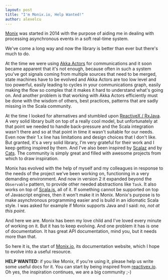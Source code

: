 ```yaml
---
layout: post
title: "I'm Monix.io, Help Wanted!"
author: alexelcu
---
```


[Monix](https://github.com/monixio/monix) was started in 2014
with the purpose of aiding me in dealing with processing
asynchronous events in a soft real-time system.

We've come a long way and now the library is better than ever
but there's much to do.

<!--more-->

At the time we were using [Akka Actors](http://doc.akka.io/) for
communications and it soon became apparent that it's not enough,
because often in such a system you've got signals coming from
multiple sources that need to be merged, state machines have to
be evolved and Akka Actors are too low level and too powerful,
easily leading to cycles in your communications graph, easily
making the flow so complex that it makes it hard to understand
what's going on. And another problem is that working with
Akka Actors efficiently must be done with the wisdom of others,
best practices, patterns that are sadly missing in the Scala
community.

At the time I looked for alternatives and stumbled upon
[ReactiveX / RxJava](http://reactivex.io/). A very solid library
built on top of a really cool model, but unfortunately at
that point we needed to handle back-pressure and the Scala
integration wasn't there and so at that point in time it
wasn't suitable for our needs. Even now their 1.x line has
limitations and design choices that I don't like. But granted,
it's a very solid library, I'm very grateful for their
work and I keep getting inspired by them. And I've also been
inspired by [Scalaz](https://github.com/scalaz/scalaz) and by
[Cats](https://github.com/non/cats). The community is simply
great and filled with awesome projects from which to draw
inspiration.

Monix has evolved with the help of myself and my colleagues
in response to the needs of the project we've been working on,
functioning in a very demanding environment. And now in version 2
it expanded beyond the `Observable` pattern, to provide other needed
abstractions like `Task`. It also works on top of [Scala.js](scala-js.org),
all of it. If something cannot be supported on top of Javascript engines,
then it won't make it in Monix. Monix's purpose is to make asynchronous
programming easier and  is build in an idiomatic Scala style. I was asked
for example if Monix supports Java and I said: *no, not at this point*.

And here we are. Monix has been my love child and I've loved every
minute of working on it. But it has to keep evolving. And one problem
it has is one of documentation. It has great API documentation, mind you,
but it needs more than that.

So here it is, the start of [Monix.io](https://monix.io), its documentation
website, which I hope to evolve into a useful resource.

**HELP WANTED:** if you like Monix, if you're using it, please help us
write some useful docs for it. You can start by being inspired from
[reactivex.io](http://reactivex.io/). Oh yes, the inspiration continues,
we are a big community ;-)
